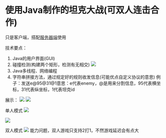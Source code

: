 # 使用Java制作的坦克大战(可双人连击合作)
只是客户端，搭配[服务器端](https://github.com/13535944743/TankServer)使用

技术要点：
  1. Java的用户界面(GUI)
  2. 碰撞检测(构建两个矩形，检测有无相交)
    ![](https://pic.imgdb.cn/item/61594f9f2ab3f51d91b46f5a.jpg)
  3. Java多线程、网络编程
  4. 字符串拼接方法，通过规定好的规则收发信息(可能优点自定义协议的意思)
    例子：发送e@95@31@1意思：e代表enemy，@是用来分割信息，95代表横坐标，31代表纵坐标，1代表坦克id
    
 展示：
 ![](https://pic.imgdb.cn/item/615951d52ab3f51d91b90c3a.jpg)
 ![](https://pic.imgdb.cn/item/615952582ab3f51d91ba16bc.jpg)
 
单人模式
![](https://pic.imgdb.cn/item/615952f82ab3f51d91bb6bc2.jpg)

![](https://pic.imgdb.cn/item/615952f82ab3f51d91bb6bc2.jpg)

双人模式
![](https://pic.imgdb.cn/item/6159537e2ab3f51d91bc7d85.jpg)
能力问题，双人游戏只支持2打1，不然游戏延迟会有点大
